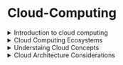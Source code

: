 # Cloud-Computing

<details>
<summary> Introduction to cloud computing </summary>

* The impact of cloud computing on businesses across industries cannot be overstated.
* It has revolutionized the way organizations operate, offering essential features like on-demand access to computing power and storage, virtually unlimited scalability, and flexible pricing models.
* As a result, startups have been able to disrupt established industry players, while established businesses have leveraged the cloud to enhance their capabilities and rapidly transform their processes.
* Initially, the adoption of cloud technologies focused primarily on cost reduction and shifting technology expenditures from capital to operational expenses.
* Cloud vendors prioritized lowering costs for standard computing and storage resources.
* While cost reduction remains a significant factor in cloud adoption, companies now recognize the potential of cloud services to drive business transformation.
* As a result, most organizations have embraced a pragmatic hybrid cloud strategy, utilizing a combination of public and private cloud services based on their specific business needs.
* They retain critical applications within their data centers while leveraging innovative SoThe cloud market has evolved to cater to diverse customer requirements.
* Cloud providers now specialize in specific areas to deliver unique value to customers.ftware as a Service (SaaS) applications and cloud infrastructure services.
* The cloud market has evolved to cater to diverse customer requirements. Cloud providers now specialize in specific areas to deliver unique value to customers.
* Some focus on offering machine learning services, while others specialize in governance cloud services.
* Additionally, a range of cloud storage services is available from various vendors.

# Five characteristics defined by the National Institute of Standards and Technology
# ON-Demand Self-Service

* Consumers can provision resources as needed and automatically. Cloud services consumers can provision services on an as-needed basis, without the need to work with the CSP (Cloud service provider) directly.
* These resources might include additional compute power, additional storage, new websites, or even database services.
* The consumer can expand (or reduce) these services without the need for human assistance from the CSP.

# Broad Network Access

* Services are available across the network from commonly available clients.
* Client devices and traditional server deployments are able to access cloud-based resources across the network.
* The network might include the local on-premises network or the Internet, or both. Cloud resources have the potential to be globally accessible.

# Resource Pooling

* The cloud service provider (CSP) pools resources in a multitenant model and adjusts resource allocation on an on-demand basis, and the specific distribution of hardware resources is abstracted from the consumer.
* CSPs pool network, storage, and compute capabilities and then dynamically and automatically allocate those resources to consumers on an on-demand basis.
* The consumers do not know (or care) where the resources might physically be located.
* The next time those services are used by the consumer, the resource locations might have changed.
* The CSP manages the resources and maximizes their use.

# Rapid Elasticity

* Resources are provisioned and released to adjust for changes in demand and consumption.
* This process may be automatic or manual.
* Server resources in a traditional model are purchased as a capital expenditure, and whether or not those resources are efficiently utilized, their cost and capabilities are fixed.
* In some business models, resource needs change throughout the year.
* For example, retail demand is significantly higher during some parts of the year than others.
* With cloud-based computing, resources are dynamically allocated, making for far more efficient utilization of those resources.
* Servers that might have been underutilized for most of the year no longer need to be purchased and maintained.

# Measured Service

* Metering of resources is monitored, controlled, and billable. CSPs meter the utilization of their resources.
* This metering permits more efficient and dynamic resource allocation.
* It also permits the CSPs to bill consumers accurately for exactly the quantity of resources consumed.
  
</details>

<details>
<summary> Cloud Computing Ecosystems </summary>

# This ecosystem consists of three categories of players:

# Consumers of Services

* Microsoft OneDrive: OneDrive is a file hosting and synchronization service offered by Microsoft.
* It enables users to store and share files and access them from any device, including PCs, Macs, and mobile devices.
* Google Drive: Google Drive is a cloud storage and file backup service provided by Google.
* It offers free storage space for personal use and allows users to store files, collaborate on documents, and share files with others.
* iCloud: iCloud is a cloud storage and synchronization service provided by Apple.
* It allows users to store their photos, videos, documents, and other files and access them across Apple devices.
* Microsoft OneDrive: OneDrive is a file hosting and synchronization service offered by Microsoft.
* It enables users to store and share files and access them from any device, including PCs, Macs, and mobile devices.

# Provider of Services

* Amazon Web Services (AWS): AWS is a comprehensive cloud computing platform provided by Amazon.
* It offers a wide array of services, including computing power, storage, databases, networking, analytics, machine learning, and more.
* Google Cloud Platform (GCP): GCP is a suite of cloud computing services offered by Google.
* Microsoft Azure: Azure is a cloud computing platform offered by Microsoft.
* It provides a range of services for building, deploying, and managing applications and services through Microsoft-managed data centers.
* Google Cloud Platform (GCP): GCP is a suite of cloud computing services offered by Google.
* It provides infrastructure, storage, AI, machine learning, data analytics, and other services to help businesses scale and innovate.
* IBM Cloud: IBM Cloud is a collection of cloud computing services provided by IBM.
* It offers infrastructure, platform, and software as a service (IaaS, PaaS, and SaaS) solutions, along with tools for data analytics, AI, and blockchain.
* Oracle Cloud Infrastructure: Oracle Cloud Infrastructure is an IaaS platform offered by Oracle.
* It provides a broad range of cloud services, including compute, storage, networking, database, and applications, with a focus on enterprise workloads.
* Alibaba Cloud: Alibaba Cloud is the cloud computing arm of Alibaba Group, a Chinese multinational conglomerate.
* It offers a wide range of cloud services, including computing, storage, networking, database, AI, and security, with a strong presence in the Asia-Pacific region.

# Designer of Services

* Accenture: Accenture is a global professional services company that offers cloud consulting and implementation services.
* They help businesses design and deploy cloud solutions, leveraging their expertise in cloud architecture, migration, and management.
* Deloitte: Deloitte is a multinational professional services firm that provides cloud technology consulting and implementation services.
* They assist organizations in developing cloud strategies, designing architectures, and implementing cloud solutions across various industries.
* Capgemini: Capgemini is a global consulting and technology services company that offers cloud transformation services.
* They help businesses design and implement cloud architectures, optimize cloud environments, and enable digital transformation through cloud technologies.
* IBM: IBM is a leading technology company that provides cloud consulting and design services.
* They assist organizations in designing hybrid cloud architectures, implementing cloud-based applications, and leveraging emerging technologies like AI and blockchain.
* PricewaterhouseCoopers (PwC): PwC is a multinational professional services firm that offers cloud technology consulting services.
* They help businesses design and implement cloud strategies, optimize cloud operations, and ensure compliance and security in cloud environments.
* Cognizant: Cognizant is an IT services and consulting company that provides cloud technology services.
* They help organizations design and implement cloud-based solutions, migrate applications to the cloud, and optimize cloud infrastructure.
* Wipro: Wipro is a global IT consulting and services company that offers cloud consulting and implementation services.
* They assist businesses in designing cloud strategies, developing cloud-native applications, and ensuring seamless cloud integration.
* Tata Consultancy Services (TCS): TCS is an IT services and consulting company that provides cloud technology solutions.
* They assist organizations in cloud strategy development, cloud architecture design, and implementing cloud-based applications and services.
* They help businesses design and implement cloud solutions, migrate applications to the cloud, and optimize cloud infrastructure for improved performance.
* DXC Technology: DXC Technology is an IT services company that provides cloud consulting and implementation services.
* They assist organizations in designing cloud architectures, migrating applications to the cloud, and managing cloud environments.

</details>

<details>
<summary> Understaing Cloud Concepts </summary>

# Cloud computing

* Is a method of providing shared computing resources, including applications, computing, storage, networking, development, and deployment platforms as well as business processes.
* Cloud computing makes computing resources easier to use by providing standardization and automation.

# Standardization

* Is the implementation of services using a consistent approach supported by a set of consistent interfaces.
* Likewise, the cloud generally requires that processes be implemented through the use of automation.

# Automation

* Is a process that’s triggered based on business rules, resource availability, and security demands.
*  Automation is required to support a self-service provisioning model. To promote efficiency, automation can ensure that after a provisioned service is no longer needed, it is returned to the resource pool.
* This type of rules-based automation can help with capacity planning and overall workload management. 

# Cloud Components and Clients

1. CSP data center - Hosts cloud services
2. Client - Means of access to cloud services for consumer.
3. Network - Path between cloud services and client devices

* Leading cloud service providers (CSPs), like Microsoft and Amazon, operate a vast network of data centers worldwide.
* These data centers are designed with redundancy, ensuring reliable power supply, internet connectivity, and physical security.
*  It is within these data centers that cloud services are hosted, providing a range of functionalities.
*  Cloud services cater to a wide range of consumers, encompassing individuals and businesses alike, on various platforms.
* These services can include storage, email, e-commerce, office suites, and development environments, among others.
* Users can access these services from a multitude of devices, such as phones, tablets, traditional computers, Internet of Things (IoT) devices, and servers.
* The devices connecting to the cloud can be anything equipped with a network connection.
* The primary operating systems used on these client devices include Microsoft Windows, Apple macOS, Linux, iOS, and Android.

* The cloud service infrastructure can be managed internally by a single organization for its own use or managed by a CSP that provides services to many organizations.
* These two models can be combined into a hybrid solution. 



* Public cloud:  A CSP owns the cloud deployment and allocates its resources to external, unaffiliated customers. Those customers share the public cloud’s resources without knowing precisely where their data is in relation to that of any other organization.
*  Private cloud:  Services are provided to only a single organization.
* Hybrid cloud:  There is a combination of two or more private, public, or community deployments.

# The Public Cloud

* The public cloud is a set of hardware, networking, storage, services, applications, and interfaces owned and operated by a third party for use by other companies or individuals.
* CSPs offer public cloud services to virtually any customer. Customers use a subscription model to pay for access.
* These commercial providers or CSPs create a highly scalable data center that hides the details of the underlying infrastructure from the consumer, no customer has any real understanding of precisely where their resources or data may be at a given moment.
* In the background, the CSP dynamically reallocates resources throughout the data center to support the current demand.
* Public clouds are viable because they offer many options for computing, storage, and a rich set of other services.
* With many resources always available, public cloud consumers can quickly select, optimize, and use those resources that match the needs of the applications they will run in the public cloud.
* Most public cloud providers offer a wide variety of APIs and services, such as security, and specialized infrastructure to support specific workloads like Graphic Processor Units (GPUs) for data science, application development pipelines, and other technologies to support customer needs.
* All of these cloud services are available in an on-demand manner.
* Public cloud vendors are increasingly offering dedicated, non-multi-tenancy instances within their data center.

# The Private Cloud

* A private cloud is a set of hardware, networking, storage, services, applications, and interfaces owned and operated by an organization for the use of its employees, partners, or customers.
* A private cloud can be created and managed by a third party for the exclusive use of one enterprise.
* The organization retains complete control of the cloud deployment but can leverage the advantages of cloud technologies.
* This is especially viable for very large enterprises. The private cloud is a highly controlled environment not open for public consumption.
* Thus, a private cloud sits behind a firewall. The private cloud is highly automated with a focus on governance, security, and compliance.

* Increasingly, public cloud vendors are packaging their cloud services into appliances that can be installed within a customer’s on-premises data center behind the firewall.
* The appliance typically contains access to all of the cloud services that the cloud vendor offers on the public cloud.
* The consumption models for these appliance based on premises public clouds can vary — the vendor may manage and own the appliance and bill the client in the same way that they bill public cloud use, or the customer may own and maintain the appliance.
* This model of public cloud capabilities behind the firewall is quickly gaining traction.

  
</details>

<details>
<summary> Cloud Architecture Considerations </summary>

# Type of Constituents

* Cloud consumers:  The individuals and groups within your business unit that use different types of cloud services to get a task accomplished. A cloud consumer could be a developer using computing services from a public cloud.
* Direct customers:  Users who often take advantage of services that your business has created within a cloud environment. End users of your service have no idea that you are using a public or private cloud. As far as the users are concerned, they are interacting directly with your services and value.
* Cloud service provider:  Commercial vendors or companies that create their own capabilities. Commercial vendors sell their services to cloud consumers. In contrast, a company might decide to become an internal cloud service provider to its own employees, partners, and customers — either as an internal service or as a profit center. These providers also create applications or services for these environments.

* In contrast, if your organization is a cloud service provider, you will spend a lot more time architecting the elements.
* You also need to understand how to build applications and business services that are optimized for this environment.
* These service creators need to be concerned with consistency of the services that they are building so that they can support their customers — both short term and for the long run.

# Planning for Deployment

* The hybrid cloud is not a single architectural model; rather, it is a combination of a lot of different services that are located on different platforms.
* Therefore, there is no simple way to define a hybrid architecture. Instead, from an architectural perspective, it is important to look at the relationship among the services that are used together

* Cloud service providers might be a commercial company or a corporation that decides to become their own cloud service operator.
* Cloud providers may provide the underlying physical and virtualized resources needed to run various cloud services.
* They also may create the actual applications and business services that operate in these environments.

* The cloud provider has to support all the important cloud models.

# Latency and Performance

* When planning your hybrid model, you need to consider the overall performance of your platform, which means that you must monitor and measure your entire environment.
* Latency, or slow response or performance, is a constant concern for customers.
* For example, say that a critical issue for your business is the speed at which customers’ orders are confirmed.
* If you do not handle this issue efficiently, customers won’t be happy and may move to another supplier.
* So, you may want to keep transaction management running within a private cloud or data center environment.
* If you were to use a public cloud transaction management service, the latency involved in moving data between networks would cause service delays.
* So, you may want to keep transaction management running within a private cloud or data center environment.
* If you were to use a public cloud transaction management service, the latency involved in moving data between networks would cause service delays. 

# Security: Planning in Context

* When planning your hybrid environment, at the outset, you need to think about the security requirements for customers.
* You need to understand these considerations before you begin your design. So, make sure your cloud providers can match your requirements.

# Governance: Getting the right balance

* Like security, governance requirements will determine how you plan and architect your hybrid cloud environment.
* Many industries have rules of engagement that are considered best practices.
* Like security, governance requirements will determine how you plan and architect your hybrid cloud environment.
* Managing colocation: In the real world, compromise is a requirement for making computing perform well at an affordable price.
* In a perfect world, cost would never be an issue, but in complicated environments, compromise is a reality.
* The trick is to be able to manage across a hybrid environment that creates an architecturally balanced approach.
* So, when planning your hybrid cloud environment, you need to first select applications that fit well into the benefits and limitations of the cloud.
* Applications that do not match well for such a public cloud environment may need to stay on-premises, either on a traditional middleware deployment or in a private cloud environment.
* When companies or cloud creators have carefully architected their applications or services, they will be well positioned to support a hybrid cloud environment.

# Reliability in the Context of Change

* Companies looking at cloud computing typically assume that it is an all-or-nothing model. However, cloud computing is simply part of an overall distributed architectural plan.
* Within an architectural framework, determining business, performance, and customer goals is important, and to do so, you must consider all aspects of computing.

# Supporting a Dynamic Life Cycle

* The life cycle of cloud computing is different in many ways from the life cycle of a traditional computing environment.
* The architecture of the cloud environment is predicated on the ability to abstract the details away from users based on a services-oriented architecture.
* As a result of the cloud, you must think about the term life cycle in a new way.

* Think about an overall services-based model that breaks down traditional disconnected silos of applications, processes, and services.
* Think about creating an environment with fewer dependencies so that when you add new cloud services, you will have the flexibility to advance as the industry advances.
* Think about the performance requirements that will give your customers excellent experiences.
* Think about creating a predictable, safe, and well-governed environment that will support business operations in the long run.










  
</details>
